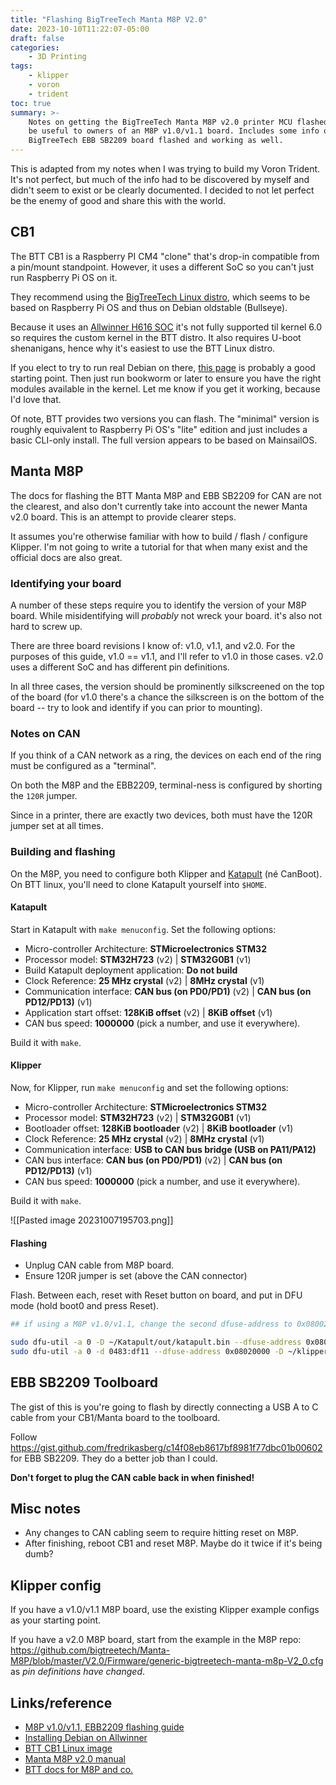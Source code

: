 ```yaml
---
title: "Flashing BigTreeTech Manta M8P V2.0"
date: 2023-10-10T11:22:07-05:00
draft: false
categories:
    - 3D Printing
tags:
    - klipper
    - voron
    - trident
toc: true
summary: >-
    Notes on getting the BigTreeTech Manta M8P v2.0 printer MCU flashed and working, plus some clarifying points that should
    be useful to owners of an M8P v1.0/v1.1 board. Includes some info on how to configure for CANbus and how to get the
    BigTreeTech EBB SB2209 board flashed and working as well.
---
```


This is adapted from my notes when I was trying to build my Voron Trident. It's not perfect, but much of the info had to be discovered by myself and didn't seem to exist or be clearly documented. I decided to not let perfect be the enemy of good and share this with the world.
## CB1

The BTT CB1 is a Raspberry PI CM4 "clone" that's drop-in compatible from a pin/mount standpoint. However, it uses a different SoC so you can't just run Raspberry Pi OS on it.

They recommend using the [BigTreeTech Linux distro](https://github.com/bigtreetech/CB1/releases), which seems to be based on Raspberry Pi OS and thus on Debian oldstable (Bullseye).

Because it uses an [Allwinner H616 SOC](https://linux-sunxi.org/H616) it's not fully supported til kernel 6.0 so requires the custom kernel in the BTT distro. It also requires U-boot shenanigans, hence why it's easiest to use the BTT Linux distro.

If you elect to try to run real Debian on there, [this page](https://wiki.debian.org/InstallingDebianOn/Allwinner#U-boot_versions_for_sunxi-based_systems) is probably a good starting point. Then just run bookworm or later to ensure you have the right modules available in the kernel. Let me know if you get it working, because I'd love that.

Of note, BTT provides two versions you can flash. The "minimal" version is roughly equivalent to Raspberry Pi OS's "lite" edition and just includes a basic CLI-only install. The full version appears to be based on MainsailOS.

## Manta M8P

The docs for flashing the BTT Manta M8P and EBB SB2209 for CAN are not the clearest, and also don't currently take into account the newer Manta v2.0 board. This is an attempt to provide clearer steps.

It assumes you're otherwise familiar with how to build / flash / configure Klipper. I'm not going to write a tutorial for that when many exist and the official docs are also great.

### Identifying your board

A number of these steps require you to identify the version of your M8P board. While misidentifying will _probably_ not wreck your board. it's also not hard to screw up.

There are three board revisions I know of: v1.0, v1.1, and v2.0. For the purposes of this guide, v1.0 == v1.1, and I'll refer to v1.0 in those cases. v2.0 uses a different SoC and has different pin definitions.

In all three cases, the version should be prominently silkscreened on the top of the board (for v1.0 there's a chance the silkscreen is on the bottom of the board -- try to look and identify if you can prior to mounting).

### Notes on CAN

If you think of a CAN network as a ring, the devices on each end of the ring must be configured as a "terminal".

On both the M8P and the EBB2209, terminal-ness is configured by shorting the `120R` jumper.

Since in a printer, there are exactly two devices, both must have the 120R jumper set at all times.

### Building and flashing

On the M8P, you need to configure both Klipper and [Katapult](https://github.com/Arksine/katapult) (né CanBoot). On BTT linux, you'll need to clone Katapult yourself into `$HOME`.

#### Katapult

Start in Katapult with `make menuconfig`. Set the following options:

- Micro-controller Architecture: **STMicroelectronics STM32**
- Processor model: **STM32H723** (v2) | **STM32G0B1** (v1)
- Build Katapult deployment application: **Do not build**
- Clock Reference: **25 MHz crystal** (v2) | **8MHz crystal** (v1)
- Communication interface: **CAN bus (on PD0/PD1)** (v2) | **CAN bus (on PD12/PD13)** (v1)
- Application start offset: **128KiB offset** (v2) | **8KiB offset** (v1)
- CAN bus speed: **1000000** (pick a number, and use it everywhere).

Build it with `make`.

#### Klipper

Now, for Klipper, run `make menuconfig` and set the following options:

- Micro-controller Architecture: **STMicroelectronics STM32**
- Processor model: **STM32H723** (v2) | **STM32G0B1** (v1)
- Bootloader offset: **128KiB bootloader** (v2) | **8KiB bootloader** (v1)
- Clock Reference: **25 MHz crystal** (v2) | **8MHz crystal** (v1)
- Communication interface: **USB to CAN bus bridge (USB on PA11/PA12)**
- CAN bus interface: **CAN bus (on PD0/PD1)** (v2) | **CAN bus (on PD12/PD13)** (v1)
- CAN bus speed: **1000000** (pick a number, and use it everywhere).

Build it with `make`.

![[Pasted image 20231007195703.png]]

#### Flashing

- Unplug CAN cable from M8P board.
- Ensure 120R jumper is set (above the CAN connector)

Flash. Between each, reset with Reset button on board, and put in DFU mode (hold boot0 and press Reset).

```bash
## if using a M8P v1.0/v1.1, change the second dfuse-address to 0x08002000

sudo dfu-util -a 0 -D ~/Katapult/out/katapult.bin --dfuse-address 0x08000000:force:leave -d 0483:df11
sudo dfu-util -a 0 -d 0483:df11 --dfuse-address 0x08020000 -D ~/klipper/out/klipper.bin
```

## EBB SB2209 Toolboard

The gist of this is you're going to flash by directly connecting a USB A to C cable from your CB1/Manta board to the toolboard.

Follow https://gist.github.com/fredrikasberg/c14f08eb8617bf8981f77dbc01b00602 for EBB SB2209. They do a better job than I could.

**Don't forget to plug the CAN cable back in when finished!**

## Misc notes

- Any changes to CAN cabling seem to require hitting reset on M8P.
- After finishing, reboot CB1 and reset M8P. Maybe do it twice if it's being dumb?

## Klipper config

If you have a v1.0/v1.1 M8P board, use the existing Klipper example configs as your starting point.

If you have a v2.0 M8P board, start from the example in the M8P repo: https://github.com/bigtreetech/Manta-M8P/blob/master/V2.0/Firmware/generic-bigtreetech-manta-m8p-V2_0.cfg as *pin definitions have changed*.

## Links/reference

- [M8P v1.0/v1.1, EBB2209 flashing guide](https://gist.github.com/fredrikasberg/c14f08eb8617bf8981f77dbc01b00602)
- [Installing Debian on Allwinner](https://wiki.debian.org/InstallingDebianOn/Allwinner#U-boot_versions_for_sunxi-based_systems)
- [BTT CB1 Linux image](https://github.com/bigtreetech/CB1/releases)
- [Manta M8P v2.0 manual](https://github.com/bigtreetech/Manta-M8P/blob/master/V2.0/BIGTREETECH%20MANTA%20M8P%20V2.0%20User%20Manual.pdf)
- [BTT docs for M8P and co.](https://bigtreetech.github.io/docs/M8P.html)

